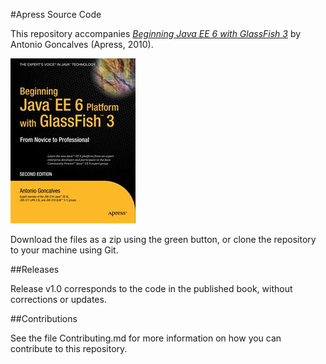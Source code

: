 #Apress Source Code

This repository accompanies [*Beginning Java EE 6 with GlassFish 3*](http://www.apress.com/9781430228899) by Antonio Goncalves (Apress, 2010).

![Cover image](9781430228899.jpg)

Download the files as a zip using the green button, or clone the repository to your machine using Git.

##Releases

Release v1.0 corresponds to the code in the published book, without corrections or updates.

##Contributions

See the file Contributing.md for more information on how you can contribute to this repository.

